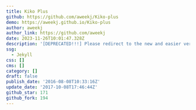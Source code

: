 ```yaml
---
title: Kiko Plus
github: https://github.com/aweekj/Kiko-plus
demo: https://aweekj.github.io/Kiko-plus
author: aweekj
author_link: https://github.com/aweekj
date: 2023-11-26T10:01:47.328Z
description: '[DEPRECATED!!!] Please redirect to the new and easier version, kiko-now==>'
ssg:
  - Jekyll
css: []
cms: []
category: []
draft: false
publish_date: '2016-08-08T10:33:16Z'
update_date: '2017-10-08T17:46:44Z'
github_star: 171
github_fork: 194
---
```

